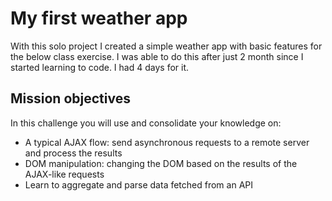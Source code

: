 # My first weather app

With this solo project I created a simple weather app with basic features for the below class exercise.
I was able to do this after just 2 month since I started learning to code. I had 4 days for it.

## Mission objectives

In this challenge you will use and consolidate your knowledge on:

- A typical AJAX flow: send asynchronous requests to a remote server and process the results
- DOM manipulation: changing the DOM based on the results of the AJAX-like requests
- Learn to aggregate and parse data fetched from an API

